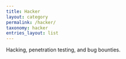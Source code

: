 ```yaml
---
title: Hacker
layout: category
permalink: /hacker/
taxonomy: hacker
entries_layout: list
---
```

Hacking, penetration testing, and bug bounties.
